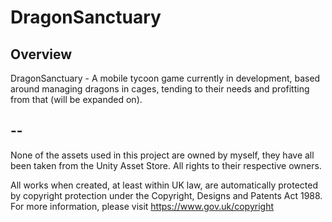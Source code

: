 # DragonSanctuary


## Overview
DragonSanctuary - A mobile tycoon game currently in development, based around managing dragons in cages, tending to their needs and profitting from that (will be expanded on).

## --

None of the assets used in this project are owned by myself, they have all been taken from the Unity Asset Store. All rights to their respective owners.

All works when created, at least within UK law, are automatically protected by copyright protection under the Copyright, Designs and Patents Act 1988. For more information, please visit https://www.gov.uk/copyright
